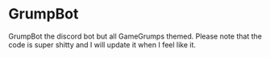 # GrumpBot
GrumpBot the discord bot but all GameGrumps themed.
Please note that the code is super shitty and I will update it when I feel like it.
